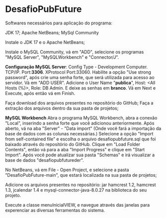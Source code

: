 # DesafioPubFuture
Softwares necessários para aplicação do programa:

JDK 17;
Apache NetBeans;
MySql Community

Instale o JDK 17 e o Apache NetBeans;

Instale o MySQL Community, vá em "ADD", selecione os programas "MySQL Server", "MySQLWorkbench" e "Connector/J".

**Configuração MySQL Server**: Config Type - Development Computer.  TCP/IP. Port:**3306**.  XProtocol Port:33060.
Habilite a opção "Use strong password", após crie uma senha forte, que será utilizada para acesso ao servidor.
Vá em "ADD USER". Adicione o User Name "**publica**", Host: <All Hosts (%)>, Role: DB Admin. E deixe as senhas em **branco**.
Vá em Next e Execute, após então vá em Finish.

Faça download dos arquivos presentes no repositório do GitHub;
Faça a extração dos arquivos dentro da sua pasta de projetos;

**MySQL Workbench**
Abra o programa MySQL Workbench, abra a conexão "Local", inserindo a senha forte que você adicionou anteriormente.
Após aberto, vá na aba "Server" - "Data import" (Onde você fará a importação da base de dados com as colunas necessárias.)
Selecione a opção "Import from self-contained file" e escolha o arquivo desafiopubfuture.sql que foi baixado através do repositório do GitHub.
Clique em "Load Folder Contents", então vá para a aba "Import Progress" e clique em "Start Import".
Após você pode atualizar sua pasta "Schemas" e irá visualizar a base de dados "desafiopubfutureder".


No NetBeans, vá em File - Open Project, e selecione a pasta "DesafioPubFuture-main", que estará localizada na sua pasta de projetos;

Adicione os arquivos presentes no repositório: jar hamcrest 1.2, hamcrest 1.3, jcalendar 1.4 e mysql-connector-java-8.0.27 na biblioteca do seu projeto.

Execute a classe menuInicialVIEW, e navegue através das janelas para experenciar as diversas ferramentas do sistema.
